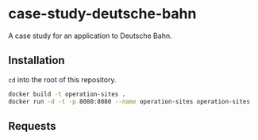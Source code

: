 # case-study-deutsche-bahn
A case study for an application to Deutsche Bahn.

## Installation 
`cd` into the root of this repository.

```sh
docker build -t operation-sites . 
docker run -d -t -p 8080:8080 --name operation-sites operation-sites
```

## Requests
